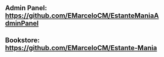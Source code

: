 ## Admin Panel: https://github.com/EMarceloCM/EstanteManiaAdminPanel
## Bookstore: https://github.com/EMarceloCM/Estante-Mania

